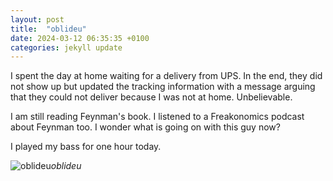 ```yaml
---
layout: post
title:  "oblideu"
date: 2024-03-12 06:35:35 +0100
categories: jekyll update
---
```


I spent the day at home waiting for a delivery from UPS. In the end, they did not show up but updated the tracking information with a message arguing that they could not deliver because I was not at home. Unbelievable.  

I am still reading Feynman's book. I listened to a Freakonomics podcast about Feynman too. I wonder what is going on with this guy now?  

I played my bass for one hour today.



![oblideu](https://lh3.googleusercontent.com/pw/AP1GczOUkvaASiUTzMoKco6Q4b98YwU_vwBZj0Q8d8SojVy5j15BJZq_VVb58unvCjN2tJn_IzHyc1C9_nCW29k7XEvRtwbLXSMRjTH_F1L80oUIxptapko=w2400)*oblideu*&nbsp;



[jekyll-docs]: https://jekyllrb.com/docs/home
[jekyll-gh]:   https://github.com/jekyll/jekyll
[jekyll-talk]: https://talk.jekyllrb.com/
